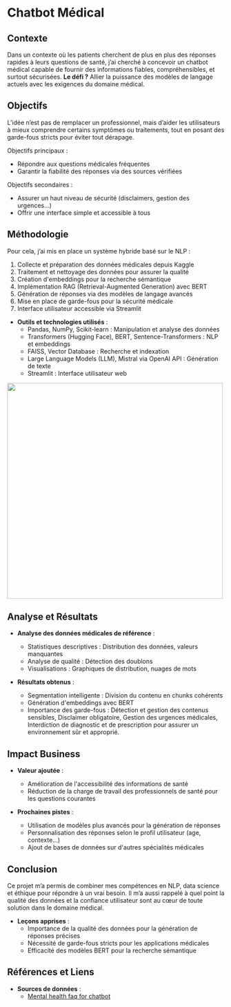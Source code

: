# Chatbot Médical

## Contexte
Dans un contexte où les patients cherchent de plus en plus des réponses rapides à leurs questions de santé, j’ai cherché à concevoir un chatbot médical capable de fournir des informations fiables, compréhensibles, et surtout sécurisées. 
**Le défi ?** Allier la puissance des modèles de langage actuels avec les exigences du domaine médical.

## Objectifs
L’idée n’est pas de remplacer un professionnel, mais d’aider les utilisateurs à mieux comprendre certains symptômes ou traitements, tout en posant des garde-fous stricts pour éviter tout dérapage.

Objectifs principaux :
- Répondre aux questions médicales fréquentes
- Garantir la fiabilité des réponses via des sources vérifiées

Objectifs secondaires :
- Assurer un haut niveau de sécurité (disclaimers, gestion des urgences…)
- Offrir une interface simple et accessible à tous

## Méthodologie
Pour cela, j’ai mis en place un système hybride basé sur le NLP :
  1. Collecte et préparation des données médicales depuis Kaggle
  2. Traitement et nettoyage des données pour assurer la qualité
  3. Création d'embeddings pour la recherche sémantique
  4. Implémentation RAG (Retrieval-Augmented Generation) avec BERT
  5. Génération de réponses via des modèles de langage avancés
  6. Mise en place de garde-fous pour la sécurité médicale
  7. Interface utilisateur accessible via Streamlit

- **Outils et technologies utilisés** :
  - Pandas, NumPy, Scikit-learn : Manipulation et analyse des données
  - Transformers (Hugging Face), BERT, Sentence-Transformers : NLP et embeddings
  - FAISS, Vector Database : Recherche et indexation
  - Large Language Models (LLM), Mistral via OpenAI API : Génération de texte
  - Streamlit : Interface utilisateur web
 
<img src="https://github.com/user-attachments/assets/c24aed73-b023-4e14-adc0-c967cfd74418" width="500">

## Analyse et Résultats
- **Analyse des données médicales de référence** :
  - Statistiques descriptives : Distribution des données, valeurs manquantes
  - Analyse de qualité : Détection des doublons
  - Visualisations : Graphiques de distribution, nuages de mots

- **Résultats obtenus** :
  - Segmentation intelligente : Division du contenu en chunks cohérents
  - Génération d'embeddings avec BERT
  - Importance des garde-fous : Détection et gestion des contenus sensibles, Disclaimer obligatoire, Gestion des urgences médicales, Interdiction de diagnostic et de prescription pour assurer un environnement sûr et approprié.

## Impact Business
- **Valeur ajoutée** :
  - Amélioration de l'accessibilité des informations de santé
  - Réduction de la charge de travail des professionnels de santé pour les questions courantes

- **Prochaines pistes** :
  - Utilisation de modèles plus avancés pour la génération de réponses
  - Personnalisation des réponses selon le profil utilisateur (age, contexte...)
  - Ajout de bases de données sur d'autres spécialités médicales

## Conclusion
Ce projet m’a permis de combiner mes compétences en NLP, data science et éthique pour répondre à un vrai besoin. Il m’a aussi rappelé à quel point la qualité des données et la confiance utilisateur sont au cœur de toute solution dans le domaine médical.

- **Leçons apprises** :
  - Importance de la qualité des données pour la génération de réponses précises
  - Nécessité de garde-fous stricts pour les applications médicales
  - Efficacité des modèles BERT pour la recherche sémantique

## Références et Liens
- **Sources de données** :
  - [Mental health faq for chatbot](https://www.kaggle.com/datasets/narendrageek/mental-health-faq-for-chatbot)

